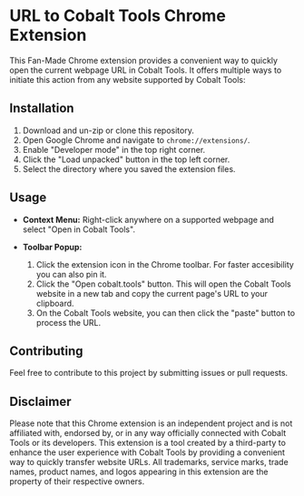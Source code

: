 # URL to Cobalt Tools Chrome Extension

This Fan-Made Chrome extension provides a convenient way to quickly open the current webpage URL in Cobalt Tools. It offers multiple ways to initiate this action from any website supported by Cobalt Tools:


## Installation

1.  Download and un-zip or clone this repository.
2.  Open Google Chrome and navigate to `chrome://extensions/`.
3.  Enable "Developer mode" in the top right corner.
4.  Click the "Load unpacked" button in the top left corner.
5.  Select the directory where you saved the extension files.

## Usage

* **Context Menu:** Right-click anywhere on a supported webpage and select "Open in Cobalt Tools".

* **Toolbar Popup:**
    1.  Click the extension icon in the Chrome toolbar. For faster accesibility you can also pin it.
    2.  Click the "Open cobalt.tools" button. This will open the Cobalt Tools website in a new tab and copy the current page's URL to your clipboard.
    3.  On the Cobalt Tools website, you can then click the "paste" button to process the URL.

## Contributing

Feel free to contribute to this project by submitting issues or pull requests.

## Disclaimer

Please note that this Chrome extension is an independent project and is not affiliated with, endorsed by, or in any way officially connected with Cobalt Tools or its developers. This extension is a tool created by a third-party to enhance the user experience with Cobalt Tools by providing a convenient way to quickly transfer website URLs. All trademarks, service marks, trade names, product names, and logos appearing in this extension are the property of their respective owners.


